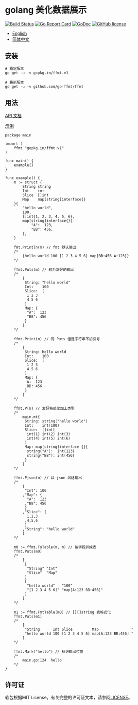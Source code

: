# golang 美化数据展示

[![Build Status](https://travis-ci.org/go-ffmt/ffmt.svg?branch=master)](https://travis-ci.org/go-ffmt/ffmt)
[![Go Report Card](https://goreportcard.com/badge/gopkg.in/ffmt.v1)](https://goreportcard.com/report/gopkg.in/ffmt.v1)
[![GoDoc](https://godoc.org/gopkg.in/ffmt.v1?status.svg)](https://godoc.org/gopkg.in/ffmt.v1)
[![GitHub license](https://img.shields.io/github/license/go-ffmt/ffmt.svg)](https://github.com/go-ffmt/ffmt/blob/master/LICENSE)

- [English](https://github.com/go-ffmt/ffmt/blob/master/README.md)
- [简体中文](https://github.com/go-ffmt/ffmt/blob/master/README_cn.md)

## 安装

``` shell
# 稳定版本
go get -u -v gopkg.in/ffmt.v1

# 最新版本
go get -u -v github.com/go-ffmt/ffmt
```

## 用法

[API 文档](https://godoc.org/gopkg.in/ffmt.v1)

[示例](https://github.com/go-ffmt/ffmt/blob/master/examples/main.go)

``` golang
package main

import (
	ffmt "gopkg.in/ffmt.v1"
)

func main() {
	example()
}

func example() {
	m := struct {
		String string
		Int    int
		Slice  []int
		Map    map[string]interface{}
	}{
		"hello world",
		100,
		[]int{1, 2, 3, 4, 5, 6},
		map[string]interface{}{
			"A":  123,
			"BB": 456,
		},
	}

	fmt.Println(m) // fmt 默认输出
	/*
		{hello world 100 [1 2 3 4 5 6] map[BB:456 A:123]}
	*/

	ffmt.Puts(m) // 较为友好的输出
	/*
		{
		 String: "hello world"
		 Int:    100
		 Slice:  [
		  1 2 3
		  4 5 6
		 ]
		 Map: {
		  "A":  123
		  "BB": 456
		 }
		}
	*/

	ffmt.Print(m) // 同 Puts 但是字符串不加引号
	/*
		{
		 String: hello world
		 Int:    100
		 Slice:  [
		  1 2 3
		  4 5 6
		 ]
		 Map: {
		  A:  123
		  BB: 456
		 }
		}
	*/

	ffmt.P(m) // 友好格式化加上类型
	/*
		main.mt{
		 String: string("hello world")
		 Int:    int(100)
		 Slice:  []int[
		  int(1) int(2) int(3)
		  int(4) int(5) int(6)
		 ]
		 Map: map[string]interface {}{
		  string("A"):  int(123)
		  string("BB"): int(456)
		 }
		}
	*/

	ffmt.Pjson(m) // 以 json 风格输出
	/*
		{
		 "Int": 100
		,"Map": {
		  "A":  123
		 ,"BB": 456
		 }
		,"Slice": [
		  1,2,3
		 ,4,5,6
		 ]
		,"String": "hello world"
		}
	*/

	m0 := ffmt.ToTable(m, m) // 按字段拆成表
	ffmt.Puts(m0)
	/*
		[
		 [
		  "String" "Int"
		  "Slice"  "Map"
		 ]
		 [
		  "hello world"   "100"
		  "[1 2 3 4 5 6]" "map[A:123 BB:456]"
		 ]
		]
	*/

	m1 := ffmt.FmtTable(m0) // [][]string 表格式化
	ffmt.Puts(m1)
	/*
		[
		 "String      Int Slice         Map               "
		 "hello world 100 [1 2 3 4 5 6] map[A:123 BB:456] "
		]
	*/

	ffmt.Mark("hello") // 标记输出位置
	/*
		main.go:124  hello
	*/
}
```

## 许可证

软包根据MIT License。有关完整的许可证文本，请参阅[LICENSE](https://github.com/go-ffmt/ffmt/blob/master/LICENSE)。
